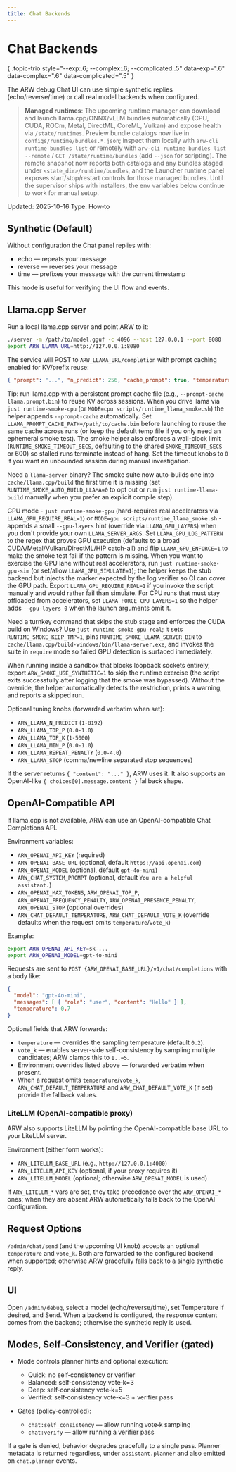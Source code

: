 ```yaml
---
title: Chat Backends
---
```


# Chat Backends
{ .topic-trio style="--exp:.6; --complex:.6; --complicated:.5" data-exp=".6" data-complex=".6" data-complicated=".5" }

The ARW debug Chat UI can use simple synthetic replies (echo/reverse/time) or call real model backends when configured.

> **Managed runtimes**: The upcoming runtime manager can download and launch llama.cpp/ONNX/vLLM bundles automatically (CPU, CUDA, ROCm, Metal, DirectML, CoreML, Vulkan) and expose health via `/state/runtimes`. Preview bundle catalogs now live in `configs/runtime/bundles.*.json`; inspect them locally with `arw-cli runtime bundles list` or remotely with `arw-cli runtime bundles list --remote` / `GET /state/runtime/bundles` (add `--json` for scripting). The remote snapshot now reports both catalogs and any bundles staged under `<state_dir>/runtime/bundles`, and the Launcher runtime panel exposes start/stop/restart controls for those managed bundles. Until the supervisor ships with installers, the env variables below continue to work for manual setup.

Updated: 2025-10-16
Type: How‑to

## Synthetic (Default)

Without configuration the Chat panel replies with:
- echo — repeats your message
- reverse — reverses your message
- time — prefixes your message with the current timestamp

This mode is useful for verifying the UI flow and events.

## Llama.cpp Server

Run a local llama.cpp server and point ARW to it:

```bash
./server -m /path/to/model.gguf -c 4096 --host 127.0.0.1 --port 8080
export ARW_LLAMA_URL=http://127.0.0.1:8080
```

The service will POST to `ARW_LLAMA_URL/completion` with prompt caching enabled for KV/prefix reuse:

```json
{ "prompt": "...", "n_predict": 256, "cache_prompt": true, "temperature": 0.7 }
```

Tip: run llama.cpp with a persistent prompt cache file (e.g., `--prompt-cache llama.prompt.bin`) to reuse KV across sessions.
When you drive llama via `just runtime-smoke-cpu` (or `MODE=cpu scripts/runtime_llama_smoke.sh`)
the helper appends `--prompt-cache` automatically. Set
`LLAMA_PROMPT_CACHE_PATH=/path/to/cache.bin` before launching to reuse the same cache across
runs (or keep the default temp file if you only need an ephemeral smoke test). The smoke
helper also enforces a wall-clock limit (`RUNTIME_SMOKE_TIMEOUT_SECS`, defaulting to the shared
`SMOKE_TIMEOUT_SECS` or 600) so stalled runs terminate instead of hang. Set the timeout knobs
to `0` if you want an unbounded session during manual investigation.

Need a `llama-server` binary? The smoke suite now auto-builds one into
`cache/llama.cpp/build` the first time it is missing (set `RUNTIME_SMOKE_AUTO_BUILD_LLAMA=0`
to opt out or run `just runtime-llama-build` manually when you prefer an explicit compile step).

GPU mode - `just runtime-smoke-gpu` (hard-requires real accelerators via
`LLAMA_GPU_REQUIRE_REAL=1`) or `MODE=gpu scripts/runtime_llama_smoke.sh` - appends a small
`--gpu-layers` hint (override via `LLAMA_GPU_LAYERS`) when you don't provide your own
`LLAMA_SERVER_ARGS`. Set `LLAMA_GPU_LOG_PATTERN` to the regex that proves GPU execution
(defaults to a broad CUDA/Metal/Vulkan/DirectML/HIP catch-all) and flip `LLAMA_GPU_ENFORCE=1`
to make the smoke test fail if the pattern is missing. When you want to exercise the GPU lane
without real accelerators, run `just runtime-smoke-gpu-sim` (or set/allow
`LLAMA_GPU_SIMULATE=1`); the helper keeps the stub backend but injects the marker expected by
the log verifier so CI can cover the GPU path. Export `LLAMA_GPU_REQUIRE_REAL=1` if you invoke
the script manually and would rather fail than simulate. For CPU runs
that must stay offloaded
from accelerators, set `LLAMA_FORCE_CPU_LAYERS=1` so the helper adds `--gpu-layers 0` when the
launch arguments omit it.

Need a turnkey command that skips the stub stage and enforces the CUDA build on Windows? Use
`just runtime-smoke-gpu-real`; it sets `RUNTIME_SMOKE_KEEP_TMP=1`, pins
`RUNTIME_SMOKE_LLAMA_SERVER_BIN` to `cache/llama.cpp/build-windows/bin/llama-server.exe`, and
invokes the suite in `require` mode so failed GPU detection is surfaced immediately.

When running inside a sandbox that blocks loopback sockets entirely, export
`ARW_SMOKE_USE_SYNTHETIC=1` to skip the runtime exercise (the script exits successfully after
logging that the smoke was bypassed). Without the override, the helper automatically detects
the restriction, prints a warning, and reports a skipped run.

Optional tuning knobs (forwarded verbatim when set):

- `ARW_LLAMA_N_PREDICT` (`1-8192`)
- `ARW_LLAMA_TOP_P` (`0.0-1.0`)
- `ARW_LLAMA_TOP_K` (`1-5000`)
- `ARW_LLAMA_MIN_P` (`0.0-1.0`)
- `ARW_LLAMA_REPEAT_PENALTY` (`0.0-4.0`)
- `ARW_LLAMA_STOP` (comma/newline separated stop sequences)

If the server returns `{ "content": "..." }`, ARW uses it. It also supports an OpenAI-like `{ choices[0].message.content }` fallback shape.

## OpenAI-Compatible API

If llama.cpp is not available, ARW can use an OpenAI-compatible Chat Completions API.

Environment variables:

- `ARW_OPENAI_API_KEY` (required)
- `ARW_OPENAI_BASE_URL` (optional, default `https://api.openai.com`)
- `ARW_OPENAI_MODEL` (optional, default `gpt-4o-mini`)
- `ARW_CHAT_SYSTEM_PROMPT` (optional, default `You are a helpful assistant.`)
- `ARW_OPENAI_MAX_TOKENS`, `ARW_OPENAI_TOP_P`, `ARW_OPENAI_FREQUENCY_PENALTY`, `ARW_OPENAI_PRESENCE_PENALTY`, `ARW_OPENAI_STOP` (optional overrides)
- `ARW_CHAT_DEFAULT_TEMPERATURE`, `ARW_CHAT_DEFAULT_VOTE_K` (override defaults when the request omits `temperature`/`vote_k`)

Example:

```bash
export ARW_OPENAI_API_KEY=sk-...
export ARW_OPENAI_MODEL=gpt-4o-mini
```

Requests are sent to `POST {ARW_OPENAI_BASE_URL}/v1/chat/completions` with a body like:

```json
{
  "model": "gpt-4o-mini",
  "messages": [ { "role": "user", "content": "Hello" } ],
  "temperature": 0.7
}
```

Optional fields that ARW forwards:

- `temperature` — overrides the sampling temperature (default `0.2`).
- `vote_k` — enables server-side self-consistency by sampling multiple candidates; ARW clamps this to `1..=5`.
- Environment overrides listed above — forwarded verbatim when present.
- When a request omits `temperature`/`vote_k`, `ARW_CHAT_DEFAULT_TEMPERATURE` and `ARW_CHAT_DEFAULT_VOTE_K` (if set) provide the fallback values.

### LiteLLM (OpenAI-compatible proxy)

ARW also supports LiteLLM by pointing the OpenAI-compatible base URL to your LiteLLM server.

Environment (either form works):

- `ARW_LITELLM_BASE_URL` (e.g., `http://127.0.0.1:4000`)
- `ARW_LITELLM_API_KEY` (optional, if your proxy requires it)
- `ARW_LITELLM_MODEL` (optional; otherwise `ARW_OPENAI_MODEL` is used)

If `ARW_LITELLM_*` vars are set, they take precedence over the `ARW_OPENAI_*` ones; when they are absent ARW automatically falls back to the OpenAI configuration.

## Request Options

`/admin/chat/send` (and the upcoming UI knob) accepts an optional `temperature` and `vote_k`. Both are forwarded to the configured backend when supported; otherwise ARW gracefully falls back to a single synthetic reply.

## UI

Open `/admin/debug`, select a model (echo/reverse/time), set Temperature if desired, and Send. When a backend is configured, the response content comes from the backend; otherwise the synthetic reply is used.
## Modes, Self‑Consistency, and Verifier (gated)

- Mode controls planner hints and optional execution:
  - Quick: no self‑consistency or verifier
  - Balanced: self‑consistency vote‑k=3
  - Deep: self‑consistency vote‑k=5
  - Verified: self‑consistency vote‑k=3 + verifier pass

- Gates (policy‑controlled):
  - `chat:self_consistency` — allow running vote‑k sampling
  - `chat:verify` — allow running a verifier pass

If a gate is denied, behavior degrades gracefully to a single pass. Planner metadata is returned regardless, under `assistant.planner` and also emitted on `chat.planner` events.
